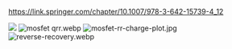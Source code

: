 
https://link.springer.com/chapter/10.1007/978-3-642-15739-4_12

![](img/mosfet-qrr-plot.jpg)
![mosfet qrr.webp](img/mosfet%20qrr.webp)
![mosfet-rr-charge-plot.jpg](img/mosfet-rr-charge-plot.jpg)
![reverse-recovery.webp](img/reverse-recovery.webp)